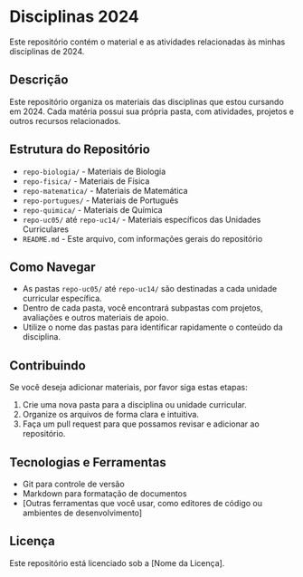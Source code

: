 # Disciplinas 2024
Este repositório contém o material e as atividades relacionadas às minhas disciplinas de 2024.

## Descrição
Este repositório organiza os materiais das disciplinas que estou cursando em 2024. Cada matéria possui sua própria pasta, com atividades, projetos e outros recursos relacionados.

## Estrutura do Repositório

- `repo-biologia/` - Materiais de Biologia
- `repo-fisica/` - Materiais de Física
- `repo-matematica/` - Materiais de Matemática
- `repo-portugues/` - Materiais de Português
- `repo-quimica/` - Materiais de Química
- `repo-uc05/` até `repo-uc14/` - Materiais específicos das Unidades Curriculares
- `README.md` - Este arquivo, com informações gerais do repositório

## Como Navegar

- As pastas `repo-uc05/` até `repo-uc14/` são destinadas a cada unidade curricular específica. 
- Dentro de cada pasta, você encontrará subpastas com projetos, avaliações e outros materiais de apoio.
- Utilize o nome das pastas para identificar rapidamente o conteúdo da disciplina.

## Contribuindo

Se você deseja adicionar materiais, por favor siga estas etapas:
1. Crie uma nova pasta para a disciplina ou unidade curricular.
2. Organize os arquivos de forma clara e intuitiva.
3. Faça um pull request para que possamos revisar e adicionar ao repositório.

## Tecnologias e Ferramentas

- Git para controle de versão
- Markdown para formatação de documentos
- [Outras ferramentas que você usar, como editores de código ou ambientes de desenvolvimento]

## Licença

Este repositório está licenciado sob a [Nome da Licença].
